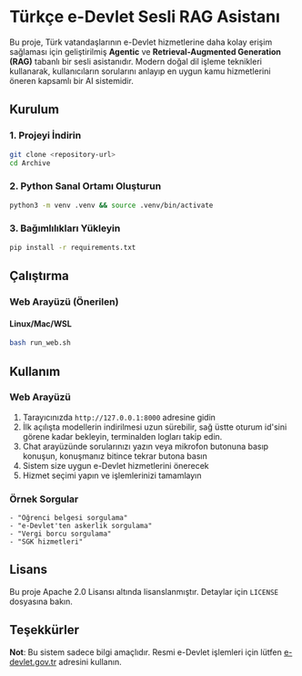 # Türkçe e-Devlet Sesli RAG Asistanı

Bu proje, Türk vatandaşlarının e-Devlet hizmetlerine daha kolay erişim sağlaması için geliştirilmiş **Agentic** ve **Retrieval-Augmented Generation (RAG)** tabanlı bir sesli asistanıdır. Modern doğal dil işleme teknikleri kullanarak, kullanıcıların sorularını anlayıp en uygun kamu hizmetlerini öneren kapsamlı bir AI sistemidir.



## Kurulum

### 1. Projeyi İndirin
```bash
git clone <repository-url>
cd Archive
```

### 2. Python Sanal Ortamı Oluşturun
```bash
python3 -m venv .venv && source .venv/bin/activate
```

### 3. Bağımlılıkları Yükleyin

```bash
pip install -r requirements.txt
```

## Çalıştırma

### Web Arayüzü (Önerilen)

#### Linux/Mac/WSL
```bash
bash run_web.sh
```


## Kullanım

### Web Arayüzü
1. Tarayıcınızda `http://127.0.0.1:8000` adresine gidin
2. İlk açılışta modellerin indirilmesi uzun sürebilir, sağ üstte oturum id'sini görene kadar bekleyin, terminalden logları takip edin.
3. Chat arayüzünde sorularınızı yazın veya mikrofon butonuna basıp konuşun, konuşmanız bitince tekrar butona basın
4. Sistem size uygun e-Devlet hizmetlerini önerecek
5. Hizmet seçimi yapın ve işlemlerinizi tamamlayın

### Örnek Sorgular
```
- "Öğrenci belgesi sorgulama"
- "e-Devlet'ten askerlik sorgulama"
- "Vergi borcu sorgulama"
- "SGK hizmetleri"
```



## Lisans

Bu proje Apache 2.0 Lisansı altında lisanslanmıştır. Detaylar için `LICENSE` dosyasına bakın.

## Teşekkürler


**Not**: Bu sistem sadece bilgi amaçlıdır. Resmi e-Devlet işlemleri için lütfen [e-devlet.gov.tr](https://e-devlet.gov.tr) adresini kullanın.
